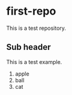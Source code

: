 # first-repo
This is a test repository.

## Sub header
This is a test example.

1. apple
2. ball
3. cat